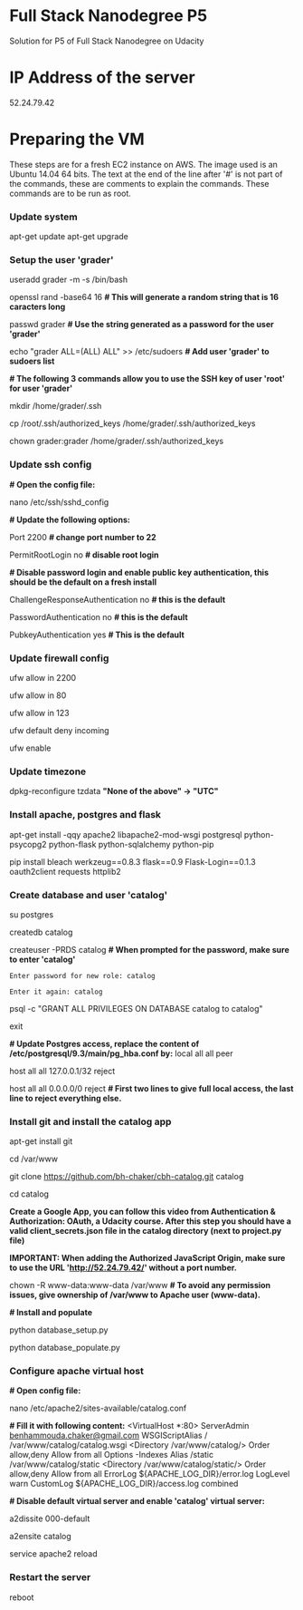 # Full Stack Nanodegree P5
Solution for P5 of Full Stack Nanodegree on Udacity

# IP Address of the server
52.24.79.42

# Preparing the VM
These steps are for a fresh EC2 instance on AWS. The image used is an Ubuntu 14.04 64 bits.
The text at the end of the line after '#' is not part of the commands, these are comments to explain the commands.
These commands are to be run as root.

### Update system
 apt-get update
 apt-get upgrade

### Setup the user 'grader'
 useradd grader -m -s /bin/bash
 
 openssl rand -base64 16 <b># This will generate a random string that is 16 caracters long</b>
 
 passwd grader <b># Use the string generated as a password for the user 'grader'</b>
 
 echo "grader  ALL=(ALL) ALL" >> /etc/sudoers <b># Add user 'grader' to sudoers list</b>

 <b># The following 3 commands allow you to use the SSH key of user 'root' for user 'grader'</b>
 
 mkdir /home/grader/.ssh
 
 cp /root/.ssh/authorized_keys /home/grader/.ssh/authorized_keys
 
 chown grader:grader /home/grader/.ssh/authorized_keys

### Update ssh config
 <b># Open the config file:</b>
 
 nano /etc/ssh/sshd_config
 
 <b># Update the following options:</b>
 
 Port 2200 <b># change port number to 22</b>
 
 PermitRootLogin no <b># disable root login</b>
 
 <b># Disable password login and enable public key authentication, this should be the default on a fresh install</b>
 
 ChallengeResponseAuthentication no <b># this is the default</b>
 
 PasswordAuthentication no <b># this is the default</b>
 
 PubkeyAuthentication yes <b># This is the default</b>

### Update firewall config
 ufw allow in 2200

 ufw allow in 80

 ufw allow in 123

 ufw default deny incoming
 
 ufw enable

### Update timezone
 dpkg-reconfigure tzdata <b>"None of the above" -> "UTC"</b>

### Install apache, postgres and flask
 apt-get install -qqy apache2 libapache2-mod-wsgi postgresql python-psycopg2 python-flask python-sqlalchemy python-pip
 
 pip install bleach werkzeug==0.8.3 flask==0.9 Flask-Login==0.1.3 oauth2client requests httplib2

### Create database and user 'catalog'
 su postgres

 createdb catalog
 
 createuser -PRDS catalog <b># When prompted for the password, make sure to enter 'catalog'</b>
 
    Enter password for new role: catalog
    
    Enter it again: catalog
 
 psql -c "GRANT ALL PRIVILEGES ON DATABASE catalog to catalog"
 
 exit
 
 <b># Update Postgres access, replace the content of /etc/postgresql/9.3/main/pg_hba.conf by:</b>
 local   all             all                                     peer
 
 host    all             all           127.0.0.1/32              reject
 
 host    all             all           0.0.0.0/0                 reject
 <b># First two lines to give full local access, the last line to reject everything else.</b>

### Install git and install the catalog app
 apt-get install git
 
 cd /var/www
 
 git clone https://github.com/bh-chaker/cbh-catalog.git catalog
 
 cd catalog
 
 <b>Create a Google App, you can follow this video from Authentication & Authorization: OAuth, a Udacity course. After this step you should have a valid client_secrets.json file in the catalog directory (next to project.py file)

 IMPORTANT: When adding the Authorized JavaScript Origin, make sure to use the URL 'http://52.24.79.42/' without a port number.</b>
 
 chown -R www-data:www-data /var/www <b># To avoid any permission issues, give ownership of /var/www to Apache user (www-data).</b>
 
 <b># Install and populate</b>
 
 python database_setup.py
 
 python database_populate.py
 
### Configure apache virtual host
 <b># Open config file:</b>
 
 nano /etc/apache2/sites-available/catalog.conf
 
 <b># Fill it with following content:</b>
    <VirtualHost *:80>
            ServerAdmin benhammouda.chaker@gmail.com
            WSGIScriptAlias / /var/www/catalog/catalog.wsgi
            <Directory /var/www/catalog/>
                Order allow,deny
                Allow from all
                Options -Indexes
            </Directory>
            Alias /static /var/www/catalog/static
            <Directory /var/www/catalog/static/>
                Order allow,deny
                Allow from all
            </Directory>
            ErrorLog ${APACHE_LOG_DIR}/error.log
            LogLevel warn
            CustomLog ${APACHE_LOG_DIR}/access.log combined
    </VirtualHost>

 <b># Disable default virtual server and enable 'catalog' virtual server:</b>
 
 a2dissite 000-default
 
 a2ensite catalog
 
 service apache2 reload
 
### Restart the server
 reboot
